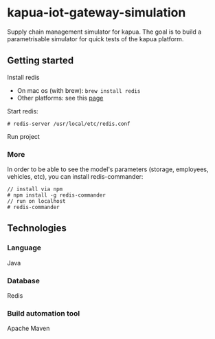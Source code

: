# kapua-iot-gateway-simulation
Supply chain management simulator for kapua. The goal is to build a parametrisable simulator for quick tests of the kapua platform.

## Getting started
Install redis
 - On mac os (with brew): 
    ```brew install redis```
 - Other platforms: see this [page](https://redis.io/topics/quickstart)
 
Start redis:

    # redis-server /usr/local/etc/redis.conf
Run project

### More
In order to be able to see the model's parameters (storage, 
employees, vehicles, etc), you can install redis-commander:

    // install via npm
    # npm install -g redis-commander
    // run on localhost
    # redis-commander
## Technologies
### Language
Java

### Database
Redis

### Build automation tool
Apache Maven
